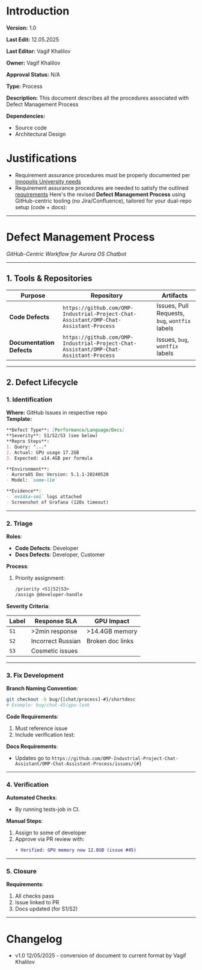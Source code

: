 # Introduction

**Version:** 1.0

**Last Edit:** 12.05.2025

**Last Editor:** Vagif Khalilov

**Owner:** Vagif Khalilov

**Approval Status:** N/A

**Type:** Process

**Description:** This document describes all the procedures associated with Defect Management Process

**Dependencies:**
- Source code
- Architectural Design

# Justifications
- Requirement assurance procedures must be properly documented per [Innopolis University needs](</Context and Requirements Management/EN/Context/Business Context.md>)
- Requirement assurance procedures are needed to satisfy the outlined [requirements](</Context and Requirements Management/EN/Requirements/Software Product Requirements.md>)
Here's the revised **Defect Management Process** using GitHub-centric tooling (no Jira/Confluence), tailored for your dual-repo setup (code + docs):

---

# Defect Management Process  
*GitHub-Centric Workflow for Aurora OS Chatbot*

---

## 1. Tools & Repositories  
| Purpose | Repository | Artifacts                                      |  
|---------|------------|------------------------------------------------|  
| **Code Defects** | `https://github.com/OMP-Industrial-Project-Chat-Assistant/OMP-Chat-Assistant-Process` | Issues, Pull Requests, `bug`, `wontfix` labels |  
| **Documentation Defects** | `https://github.com/OMP-Industrial-Project-Chat-Assistant/OMP-Chat-Assistant-Process` | Issues, `bug`, `wontfix` labels                |  

---

## 2. Defect Lifecycle  

### **1. Identification**  
**Where:** GitHub Issues in respective repo  
**Template:**  
```markdown
**Defect Type**: [Performance/Language/Docs]  
**Severity**: S1/S2/S3 (see below)  
**Repro Steps**:  
1. Query: "..."  
2. Actual: GPU usage 17.2GB  
3. Expected: ≤14.4GB per formula  

**Environment**:  
- AuroraOS Doc Version: 5.1.1-20240520  
- Model: `some-llm`  

**Evidence**:  
- `nvidia-smi` logs attached  
- Screenshot of Grafana (120s timeout)  
```

---

### **2. Triage**  
**Roles**:  
- **Code Defects**: Developer 
- **Docs Defects**: Developer, Customer 

**Process**:  

1. Priority assignment:  
   ```markdown
   /priority <S1|S2|S3>  
   /assign @developer-handle
   ```

**Severity Criteria**:  

| Label | Response SLA | GPU Impact |  
|-------|--------------|------------|  
| `S1` | >2min response | >14.4GB memory |  
| `S2` | Incorrect Russian | Broken doc links |
| `S3` | Cosmetic issues |  |

---

### **3. Fix Development**  
**Branch Naming Convention**:  
```bash
git checkout -b bug/{[chat/process]-#}/shortdesc
# Example: bug/chat-45/gpu-leak
```

**Code Requirements**:  
1. Must reference issue
2. Include verification test:

**Docs Requirements**:  
- Updates go to `https://github.com/OMP-Industrial-Project-Chat-Assistant/OMP-Chat-Assistant-Process/issues/{#}`

---

### **4. Verification**  
**Automated Checks**:  
- By running tests-job in CI.

**Manual Steps**:  
1. Assign to some of developer
2. Approve via PR review with:  
   ```diff
   + Verified: GPU memory now 12.8GB (issue #45)
   ```

---

### **5. Closure**  
**Requirements**:  
1. All checks pass  
2. Issue linked to PR  
3. Docs updated (for S1/S2)

---

# Changelog
- v1.0 12/05/2025 - conversion of document to current format by Vagif Khalilov
